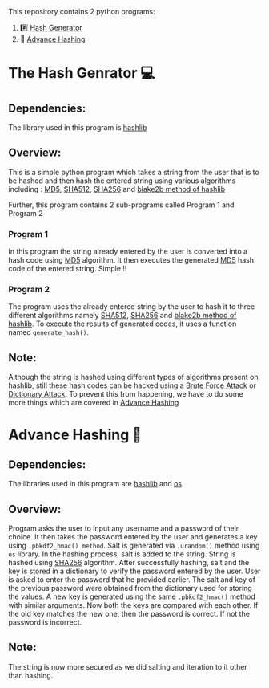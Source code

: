 This repository contains 2 python programs:
  1. :hash: [Hash  Generator](#the-hash-genrator-computer)
  2. :mag_right: [Advance Hashing](#advance-hashing)

# The Hash Genrator :computer:
   
   ## Dependencies:
   The library used in this program is [hashlib](https://docs.python.org/3/library/hashlib.html)
   
   ## Overview:   
  This is a simple python program which takes a string from the user that is to be hashed and then hash the entered string using various algorithms 
  including : [MD5](https://en.wikipedia.org/wiki/MD5), [SHA512](https://en.wikipedia.org/wiki/SHA-2), [SHA256](https://en.wikipedia.org/wiki/SHA-2) and [blake2b method of hashlib](https://www.geeksforgeeks.org/hashlib-blake2b-in-python/#:~:text=With%20the%20help%20of%20hashlib,with%20the%20help%20of%20hashlib.)
  
  Further, this program contains 2 sub-programs called Program 1 and Program 2


   ### Program 1
   In this program the string already entered by the user is converted into a hash code using [MD5](https://en.wikipedia.org/wiki/MD5) algorithm. It then executes the generated [MD5](https://en.wikipedia.org/wiki/MD5) hash code of the entered string.
   Simple !!

   ### Program 2
   The program uses the already entered string by the user to hash it to three different algorithms namely [SHA512](https://en.wikipedia.org/wiki/SHA-2), [SHA256](https://en.wikipedia.org/wiki/SHA-2) and [blake2b method of hashlib](https://www.geeksforgeeks.org/hashlib-blake2b-in-python/#:~:text=With%20the%20help%20of%20hashlib,with%20the%20help%20of%20hashlib.).
   To execute the results of generated codes, it uses a function named ``generate_hash()``. 

   ## Note:
   Although the string is hashed using different types of algorithms present on hashlib, still these hash codes can be hacked using a [Brute Force Attack](https://www.varonis.com/blog/brute-force-attack/) 
   or [Dictionary Attack](https://searchsecurity.techtarget.com/definition/dictionary-attack). To prevent this from happening, we have to do some more things which are covered in [Advance Hashing](#advance-hashing)



# Advance Hashing :closed_lock_with_key:

   ## Dependencies:
   The libraries used in this program are [hashlib](https://docs.python.org/3/library/hashlib.html) and [os](https://docs.python.org/3/library/os.html)
   
   ## Overview:
   Program asks the user to input any username and a password of their choice. It then takes the password entered by the user and generates a key using ``.pbkdf2_hmac() method``.
   Salt is generated via `.urandom()` method using `os` library. In the hashing process, salt is added to the string. String is hashed  using [SHA256](https://en.wikipedia.org/wiki/SHA-2)
   algorithm. After successfully hashing, salt and the key is stored in a dictionary to verify the password entered by the user. User is asked to enter the password that he provided 
   earlier. The salt and key of the previous password were obtained from the dictionary used for storing the values. A new key is generated using the same `.pbkdf2_hmac()` method with 
   similar arguments. Now both the keys are compared with each other. If the old key matches the new one, then the password is correct. If not the password is incorrect.
   
   ## Note:
   The string is now more secured as we did salting and iteration to it other than hashing. 
